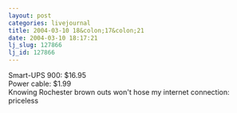```yaml
---
layout: post
categories: livejournal
title: 2004-03-10 18&colon;17&colon;21
date: 2004-03-10 18:17:21
lj_slug: 127866
lj_id: 127866
---
```

Smart-UPS 900: $16.95  
Power cable: $1.99  
Knowing Rochester brown outs won't hose my internet connection: priceless
